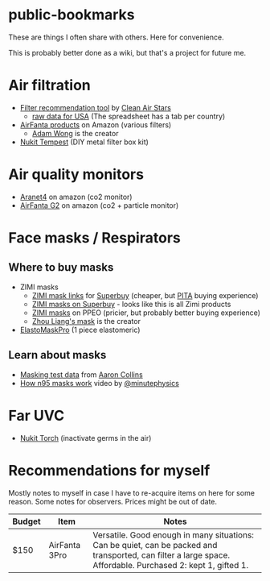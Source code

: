 # public-bookmarks
These are things I often share with others. Here for convenience.

This is probably better done as a wiki, but that's a project for future me.


# Air filtration
- [Filter recommendation tool](https://cleanairstars.com/filters/) by [Clean Air Stars](https://cleanairstars.com/)
  - [raw data for USA](https://docs.google.com/spreadsheets/d/17j6FZwvqHRFkGoH5996u5JdR7tk4_7fNuTxAK7kc4Fk/edit?gid=1662890714)  (The spreadsheet has a tab per country)
- [AirFanta products](https://www.amazon.com/s?me=A1ZR1THYZD46CX) on Amazon (various filters)
  - [Adam Wong](https://x.com/Engineer_Wong) is the creator
- [Nukit Tempest](https://cybernightmarket.com/products/the-nukit-tempest-air-purifier-kit) (DIY metal filter box kit)

# Air quality monitors
- [Aranet4](https://www.amazon.com/Aranet4-Home-Temperature-Ink-Configuration/dp/B07YY7BH2W) on amazon (co2 monitor)
- [AirFanta G2](https://www.amazon.com/dp/B0D53PTXQ2) on amazon (co2 + particle monitor)

# Face masks / Respirators
## Where to buy masks
- ZIMI masks
  - [ZIMI mask links](https://t.co/cHjlzsjPIg) for [Superbuy](https://www.superbuy.com/order) (cheaper, but [PITA](https://en.wiktionary.org/wiki/pain_in_the_ass) buying experience)
  - [ZIMI masks on Superbuy](https://www.superbuy.com/en/page/subject/?id=22259) - looks like this is all Zimi products
  - [ZIMI masks](https://ppeo.com/brand/zimi-air/) on PPEO (pricier, but probably better buying experience)
  - [Zhou Liang's mask](https://x.com/zhouliang_mask) is the creator
- [ElastoMaskPro](https://reusable-respirators.com/product/elastomaskpro-respirator/) (1 piece elastomeric)
## Learn about masks
- [Masking test data](https://drive.google.com/drive/folders/1eE2BERAvRzs28kG87ft3a27FS9-gHvdC) from [Aaron Collins](https://twitter.com/masknerd)
- [How n95 masks work](https://www.youtube.com/watch?v=vBJpvdZXxcs) video by [@minutephysics](https://x.com/minutephysics)

# Far UVC
- [Nukit Torch](https://cybernightmarket.com/products/mini-far-uvc-lights-set) (inactivate germs in the air)


# Recommendations for myself
Mostly notes to myself in case I have to re-acquire items on here for some reason. Some notes for observers.  Prices might be out of date.

| Budget | Item | Notes |
| --- | --- | --- |
|$150 | AirFanta 3Pro | Versatile. Good enough in many situations: Can be quiet, can be packed and transported, can filter a large space. Affordable. Purchased 2: kept 1, gifted 1.|

